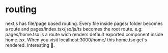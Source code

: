 # routing
nextjs has file/page based routing. Every file inside pages/ folder becomes a route and pages/index.tsx/jsx/js/ts becomes the root route. e.g: pages/home.tsx is a route wich renders default exported component inside home.tsx. When you visit localhost:3000/home/ this home.tsx get's rendered. Interesting :thinking:.